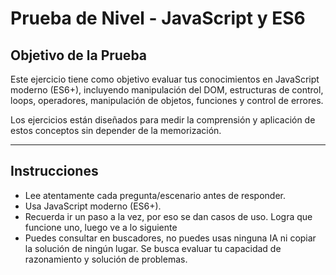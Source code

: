 # Prueba de Nivel - JavaScript y ES6

## Objetivo de la Prueba

Este ejercicio tiene como objetivo evaluar tus conocimientos en JavaScript moderno (ES6+), incluyendo manipulación del DOM, estructuras de control, loops, operadores, manipulación de objetos, funciones y control de errores.

Los ejercicios están diseñados para medir la comprensión y aplicación de estos conceptos sin depender de la memorización.

---

## Instrucciones

- Lee atentamente cada pregunta/escenario antes de responder.
- Usa JavaScript moderno (ES6+).
- Recuerda ir un paso a la vez, por eso se dan casos de uso. Logra que funcione uno, luego ve a lo siguiente
- Puedes consultar en buscadores, no puedes usas ninguna IA ni copiar la solución de ningún lugar. Se busca evaluar tu capacidad de razonamiento y solución de problemas.
